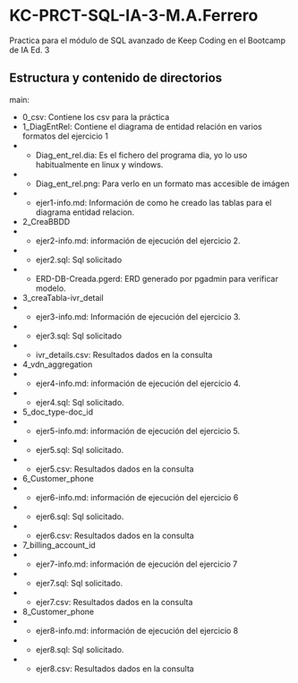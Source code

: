 # KC-PRCT-SQL-IA-3-M.A.Ferrero
Practica para el módulo de SQL avanzado de Keep Coding en el Bootcamp de IA Ed. 3


## Estructura y contenido de directorios
main:
* 0_csv: Contiene los csv para la práctica
* 1_DiagEntRel: Contiene el diagrama de entidad relación en varios formatos del ejercicio 1
* * Diag_ent_rel.dia: Es el fichero del programa dia, yo lo uso habitualmente en linux y windows.
* * Diag_ent_rel.png: Para verlo en un formato mas accesible de imágen
* * ejer1-info.md: Información de como he creado las tablas para el diagrama entidad relacion.
* 2_CreaBBDD
* * ejer2-info.md: información de ejecución del ejercicio 2.
* * ejer2.sql: Sql solicitado
* * ERD-DB-Creada.pgerd: ERD generado por pgadmin para verificar modelo.
* 3_creaTabla-ivr_detail
* * ejer3-info.md: Información de ejecución del ejercicio 3.
* * ejer3.sql: Sql solicitado
* * ivr_details.csv: Resultados dados en la consulta
* 4_vdn_aggregation
* * ejer4-info.md: información de ejecución del ejercicio 4.
* * ejer4.sql: Sql solicitado.
* 5_doc_type-doc_id
* * ejer5-info.md: información de ejecución del ejercicio 5.
* * ejer5.sql: Sql solicitado.
* * ejer5.csv: Resultados dados en la consulta 
* 6_Customer_phone
* * ejer6-info.md: información de ejecución del ejercicio 6
* * ejer6.sql: Sql solicitado.
* * ejer6.csv: Resultados dados en la consulta
* 7_billing_account_id
* * ejer7-info.md: información de ejecución del ejercicio 7
* * ejer7.sql: Sql solicitado.
* * ejer7.csv: Resultados dados en la consulta
* 8_Customer_phone
* * ejer8-info.md: información de ejecución del ejercicio 8
* * ejer8.sql: Sql solicitado.
* * ejer8.csv: Resultados dados en la consulta
